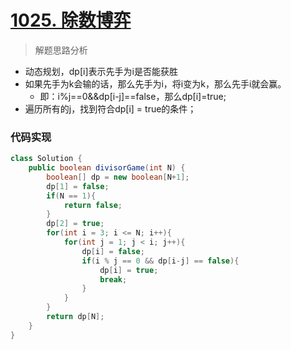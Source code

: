 # [1025. 除数博弈](https://leetcode-cn.com/problems/divisor-game/)

> 解题思路分析

- 动态规划，dp[i]表示先手为i是否能获胜
- 如果先手为k会输的话，那么先手为i，将i变为k，那么先手i就会赢。
  - 即：i%j==0&&dp[i-j]==false，那么dp[i]=true;
- 遍历所有的j，找到符合dp[i] = true的条件；


### 代码实现


~~~java
class Solution {
    public boolean divisorGame(int N) {
        boolean[] dp = new boolean[N+1];
        dp[1] = false;
        if(N == 1){
            return false;
        }
        dp[2] = true;
        for(int i = 3; i <= N; i++){
            for(int j = 1; j < i; j++){
                dp[i] = false;
                if(i % j == 0 && dp[i-j] == false){
                    dp[i] = true;
                    break;
                }
            }
        }
        return dp[N];
    }
}
~~~

